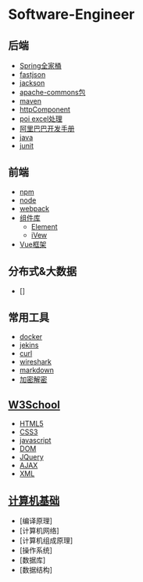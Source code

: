 # Software-Engineer
## 后端
- [Spring全家桶](./spring)
- [fastjson](./fastjson)
- [jackson](./jackson)
- [apache-commons包](./apache-commons)
- [maven](./apache-maven)
- [httpComponent](./apache-httpcomponents)
- [poi excel处理](./poi)
- [阿里巴巴开发手册](./code)
- [java](./java)
- [junit](./junit)
## 前端
- [npm](./npm)
- [node](./node)
- [webpack](./webpack)
- [组件库](./components)
  - [Element](./components/element)
  - [iVew](./components/iVew)
-  [Vue框架](./vue)
## 分布式&大数据
- []
## 常用工具
- [docker](./docker)
- [jekins](./jekins)
- [curl](./curl)
- [wireshark](./wireshark)
- [markdown](./markdown)
- [加密解密](./encrypt&decrypt)
## [W3School](./W3)
- [HTML5](./W3/HTML5)
- [CSS3](./W3/CSS3)
- [javascript](./w3/javascript)
- [DOM](./w3/DOM)
- [JQuery](./w3/jQUery)
- [AJAX](./w3/AJAX)
- [XML](./w3/XML)
## [计算机基础](./计算机基础)
- [编译原理]
- [计算机网络]
- [计算机组成原理]
- [操作系统]
- [数据库]
- [数据结构]
